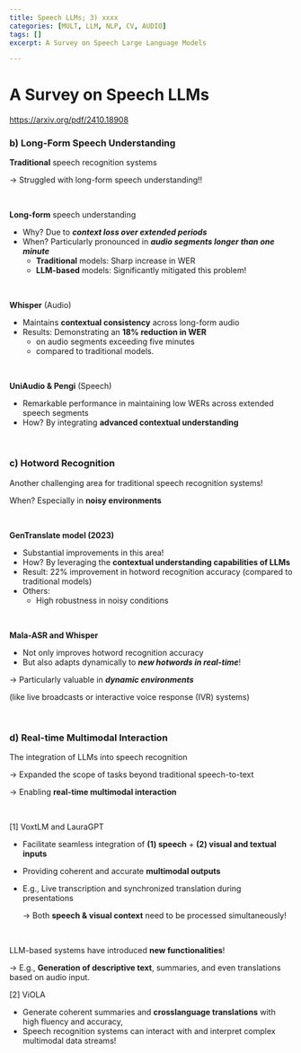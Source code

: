 ```yaml
---
title: Speech LLMs; 3) xxxx
categories: [MULT, LLM, NLP, CV, AUDIO]
tags: []
excerpt: A Survey on Speech Large Language Models

---
```


<script src="https://cdn.mathjax.org/mathjax/latest/MathJax.js?config=TeX-AMS-MML_HTMLorMML" type="text/javascript"></script>

# A Survey on Speech LLMs

https://arxiv.org/pdf/2410.18908



### b) Long-Form Speech Understanding

**Traditional** speech recognition systems

$\rightarrow$ Struggled with long-form speech understanding!!

<br>

**Long-form** speech understanding

- Why? Due to ***context loss over extended periods***
- When? Particularly pronounced in ***audio segments longer than one minute***
  - **Traditional** models: Sharp increase in WER
  - **LLM-based** models: Significantly mitigated this problem!

<br>

**Whisper** (Audio)

- Maintains **contextual consistency** across long-form audio
- Results: Demonstrating an **18% reduction in WER** 
  - on audio segments exceeding five minutes 
  - compared to traditional models. 

<br>

**UniAudio & Pengi** (Speech)

- Remarkable performance in maintaining low WERs across extended speech segments 
- How? By integrating **advanced contextual understanding** 

<br>

### c) Hotword Recognition

Another challenging area for traditional speech recognition systems!

When? Especially in **noisy environments**

<br>

**GenTranslate model (2023)**

- Substantial improvements in this area!
- How? By leveraging the **contextual understanding capabilities of LLMs**
- Result:  22% improvement in hotword recognition accuracy (compared to traditional models)
- Others:
  - High robustness in noisy conditions

<br>

**Mala-ASR and Whisper**

- Not only improves hotword recognition accuracy
- But also  adapts dynamically to ***new hotwords in real-time***!

$\rightarrow$ Particularly valuable in ***dynamic environments*** 

(like live broadcasts or interactive voice response (IVR) systems)

<br>



### d) Real-time Multimodal Interaction

The integration of LLMs into speech recognition

$\rightarrow$ Expanded the scope of tasks beyond traditional speech-to-text

$\rightarrow$ Enabling **real-time multimodal interaction**

<br>

[1] VoxtLM and LauraGPT 

- Facilitate seamless integration of **(1) speech** + **(2) visual and textual inputs**

- Providing coherent and accurate **multimodal outputs**

- E.g., Live transcription and synchronized translation during presentations

  $\rightarrow$ Both **speech & visual context** need to be processed simultaneously!

<br>

LLM-based systems have introduced **new functionalities**!

$\rightarrow$ E.g., **Generation of descriptive text**, summaries, and even translations based on audio input. 



[2] ViOLA

- Generate coherent summaries and **crosslanguage translations** with high fluency and accuracy, 
- Speech recognition systems can interact with and interpret complex multimodal data streams!

<br>





